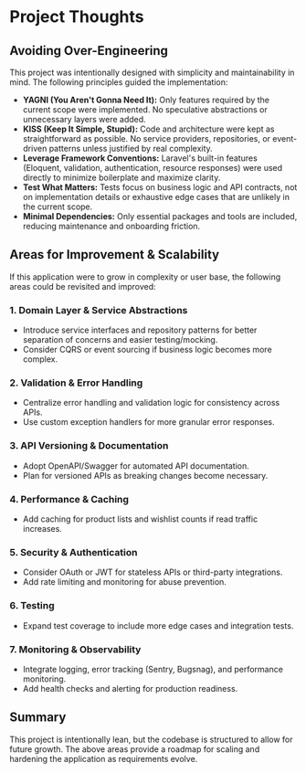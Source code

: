 # Project Thoughts

## Avoiding Over-Engineering

This project was intentionally designed with simplicity and maintainability in mind. The following principles guided the implementation:

- **YAGNI (You Aren't Gonna Need It):** Only features required by the current scope were implemented. No speculative abstractions or unnecessary layers were added.
- **KISS (Keep It Simple, Stupid):** Code and architecture were kept as straightforward as possible. No service providers, repositories, or event-driven patterns unless justified by real complexity.
- **Leverage Framework Conventions:** Laravel's built-in features (Eloquent, validation, authentication, resource responses) were used directly to minimize boilerplate and maximize clarity.
- **Test What Matters:** Tests focus on business logic and API contracts, not on implementation details or exhaustive edge cases that are unlikely in the current scope.
- **Minimal Dependencies:** Only essential packages and tools are included, reducing maintenance and onboarding friction.

## Areas for Improvement & Scalability

If this application were to grow in complexity or user base, the following areas could be revisited and improved:

### 1. **Domain Layer & Service Abstractions**
- Introduce service interfaces and repository patterns for better separation of concerns and easier testing/mocking.
- Consider CQRS or event sourcing if business logic becomes more complex.

### 2. **Validation & Error Handling**
- Centralize error handling and validation logic for consistency across APIs.
- Use custom exception handlers for more granular error responses.

### 3. **API Versioning & Documentation**
- Adopt OpenAPI/Swagger for automated API documentation.
- Plan for versioned APIs as breaking changes become necessary.

### 4. **Performance & Caching**
- Add caching for product lists and wishlist counts if read traffic increases.

### 5. **Security & Authentication**
- Consider OAuth or JWT for stateless APIs or third-party integrations.
- Add rate limiting and monitoring for abuse prevention.

### 6. **Testing**
- Expand test coverage to include more edge cases and integration tests.

### 7. **Monitoring & Observability**
- Integrate logging, error tracking (Sentry, Bugsnag), and performance monitoring.
- Add health checks and alerting for production readiness.

## Summary

This project is intentionally lean, but the codebase is structured to allow for future growth. The above areas provide a roadmap for scaling and hardening the application as requirements evolve. 
